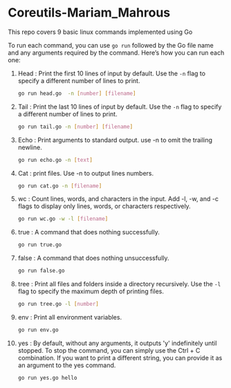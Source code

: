 # Coreutils-Mariam_Mahrous

 This repo covers 9 basic linux commands implemented using Go 

To run each command, you can use `go run` followed by the Go file name and any arguments required by the command. Here’s how you can run each one:

 1. Head :
    Print the first 10 lines of input by default. Use the `-n` flag to specify a different number of lines to print.
    ```sh
    go run head.go  -n [number] [filename]
    ```
 2. Tail :
    Print the last 10 lines of input by default. Use the `-n` flag to specify a different number of lines to print.
    ```sh
    go run tail.go -n [number] [filename]
    ```
 3. Echo :
    Print arguments to standard output. use -n to omit the trailing newline.
    ```sh
    go run echo.go -n [text]
    ```
 4. Cat :
    print files. Use -n to output lines numbers.
    ```sh
    go run cat.go -n [filename]
    ```
 5. wc : 
    Count lines, words, and characters in the input.
    Add -l, -w, and -c flags to display only lines, words, or characters respectively.
    ```sh
    go run wc.go -w -l [filename]
    ```
 6. true :
    A command that does nothing successfully.
    ```sh
    go run true.go
    ```
 7. false :
    A command that does nothing unsuccessfully.
    ```sh
    go run false.go
    ```

 8. tree :
    Print all files and folders inside a directory recursively. Use the `-l` flag to specify the maximum depth of printing files.
    ```sh
    go run tree.go -l [number]
    ```
    
 9. env :
  Print all environment variables.
    ```sh
    go run env.go
    ```

10. yes :
By default, without any arguments, it outputs 'y' indefinitely until stopped. To stop the command, you can simply use the Ctrl + C combination. If you want to print a different string, you can provide it as
an argument to the yes command.
     ```sh
    go run yes.go hello
    ```
     
   